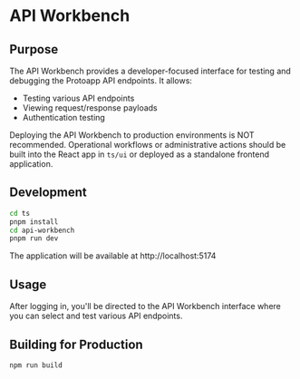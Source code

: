 # API Workbench

## Purpose

The API Workbench provides a developer-focused interface for testing and debugging the Protoapp API endpoints. It allows:

- Testing various API endpoints
- Viewing request/response payloads
- Authentication testing

Deploying the API Workbench to production environments is NOT recommended. Operational workflows or administrative actions
should be built into the React app in `ts/ui` or deployed as a standalone frontend application.

## Development

```bash
cd ts
pnpm install
cd api-workbench
pnpm run dev
```

The application will be available at http://localhost:5174

## Usage

After logging in, you'll be directed to the API Workbench interface where you can select and test various API endpoints.

## Building for Production

```bash
npm run build
```

